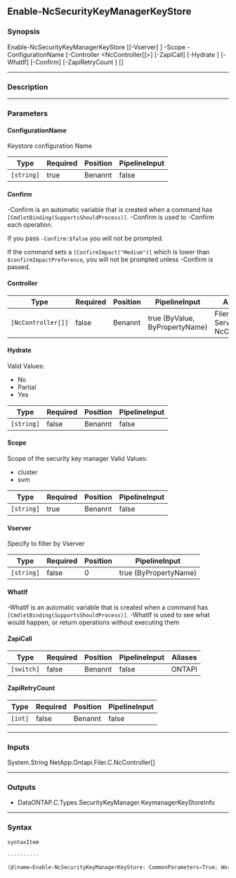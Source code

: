 Enable-NcSecurityKeyManagerKeyStore
-----------------------------------

### Synopsis

Enable-NcSecurityKeyManagerKeyStore [[-Vserver] <string>] -Scope <string> -ConfigurationName <string> [-Controller <NcController[]>] [-ZapiCall] [-Hydrate <string>] [-WhatIf] [-Confirm] [-ZapiRetryCount <int>] [<CommonParameters>]

---

### Description

---

### Parameters
#### **ConfigurationName**
Keystore configuration Name

|Type      |Required|Position|PipelineInput|
|----------|--------|--------|-------------|
|`[string]`|true    |Benannt |false        |

#### **Confirm**
-Confirm is an automatic variable that is created when a command has ```[CmdletBinding(SupportsShouldProcess)]```.
-Confirm is used to -Confirm each operation.

If you pass ```-Confirm:$false``` you will not be prompted.

If the command sets a ```[ConfirmImpact("Medium")]``` which is lower than ```$confirmImpactPreference```, you will not be prompted unless -Confirm is passed.

#### **Controller**

|Type              |Required|Position|PipelineInput                 |Aliases                          |
|------------------|--------|--------|------------------------------|---------------------------------|
|`[NcController[]]`|false   |Benannt |true (ByValue, ByPropertyName)|Filer<br/>Server<br/>NcController|

#### **Hydrate**

Valid Values:

* No
* Partial
* Yes

|Type      |Required|Position|PipelineInput|
|----------|--------|--------|-------------|
|`[string]`|false   |Benannt |false        |

#### **Scope**
Scope of the security key manager
Valid Values:

* cluster
* svm

|Type      |Required|Position|PipelineInput|
|----------|--------|--------|-------------|
|`[string]`|true    |Benannt |false        |

#### **Vserver**
Specify to filter by Vserver

|Type      |Required|Position|PipelineInput        |
|----------|--------|--------|---------------------|
|`[string]`|false   |0       |true (ByPropertyName)|

#### **WhatIf**
-WhatIf is an automatic variable that is created when a command has ```[CmdletBinding(SupportsShouldProcess)]```.
-WhatIf is used to see what would happen, or return operations without executing them
#### **ZapiCall**

|Type      |Required|Position|PipelineInput|Aliases|
|----------|--------|--------|-------------|-------|
|`[switch]`|false   |Benannt |false        |ONTAPI |

#### **ZapiRetryCount**

|Type   |Required|Position|PipelineInput|
|-------|--------|--------|-------------|
|`[int]`|false   |Benannt |false        |

---

### Inputs
System.String
NetApp.Ontapi.Filer.C.NcController[]

---

### Outputs
* DataONTAP.C.Types.SecurityKeyManager.KeymanagerKeyStoreInfo

---

### Syntax
```PowerShell
syntaxItem                                                                                                                     
```
```PowerShell
----------                                                                                                                     
```
```PowerShell
{@{name=Enable-NcSecurityKeyManagerKeyStore; CommonParameters=True; WorkflowCommonParameters=False; parameter=System.Object[]}}
```
